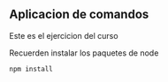 ## Aplicacion de comandos

Este es el ejercicion del curso

Recuerden instalar los paquetes de node

```
npm install
```
